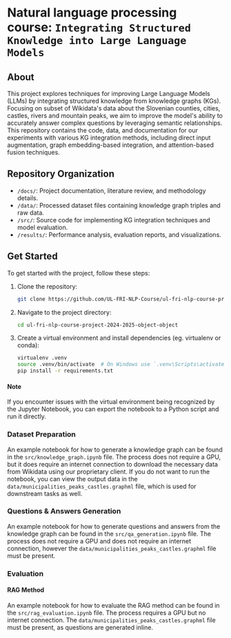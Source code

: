 # Natural language processing course: `Integrating Structured Knowledge into Large Language Models`

## About

This project explores techniques for improving Large Language Models (LLMs) by integrating structured knowledge from knowledge graphs (KGs). Focusing on subset of Wikidata's data about the Slovenian counties, cities, castles, rivers and mountain peaks, we aim to improve the model's ability to accurately answer complex questions by leveraging semantic relationships. This repository contains the code, data, and documentation for our experiments with various KG integration methods, including direct input augmentation, graph embedding-based integration, and attention-based fusion techniques.

## Repository Organization

- `/docs/`: Project documentation, literature review, and methodology details.
- `/data/`: Processed dataset files containing knowledge graph triples and raw data.
- `/src/`: Source code for implementing KG integration techniques and model evaluation.
- `/results/`: Performance analysis, evaluation reports, and visualizations.

## Get Started

To get started with the project, follow these steps:

1. Clone the repository:
   ```bash
   git clone https://github.com/UL-FRI-NLP-Course/ul-fri-nlp-course-project-2024-2025-object-object

2. Navigate to the project directory:
   ```bash
   cd ul-fri-nlp-course-project-2024-2025-object-object
   ```
3. Create a virtual environment and install dependencies (eg. virtualenv or conda):
   ```bash
   virtualenv .venv
   source .venv/bin/activate  # On Windows use `.venv\Scripts\activate`
   pip install -r requirements.txt
   ```

#### Note

If you encounter issues with the virtual environment being recognized by the Jupyter Notebook, you can export the notebook to a Python script and run it directly.

### Dataset Preparation

An example notebook for how to generate a knowledge graph can be found in the `src/knowledge_graph.ipynb` file. The process does not require a GPU, but it does require an internet connection to download the necessary data from Wikidata using our proprietary client. If you do not want to run the notebook, you can view the output data in the `data/municipalities_peaks_castles.graphml` file, which is used for downstream tasks as well.

### Questions & Answers Generation

An example notebook for how to generate questions and answers from the knowledge graph can be found in the `src/qa_generation.ipynb` file. The process does not require a GPU and does not require an internet connection, however the `data/municipalities_peaks_castles.graphml` file must be present.

### Evaluation

#### RAG Method

An example notebook for how to evaluate the RAG method can be found in the `src/rag_evaluation.ipynb` file. The process requires a GPU but no internet connection. The `data/municipalities_peaks_castles.graphml` file must be present, as questions are generated inline.